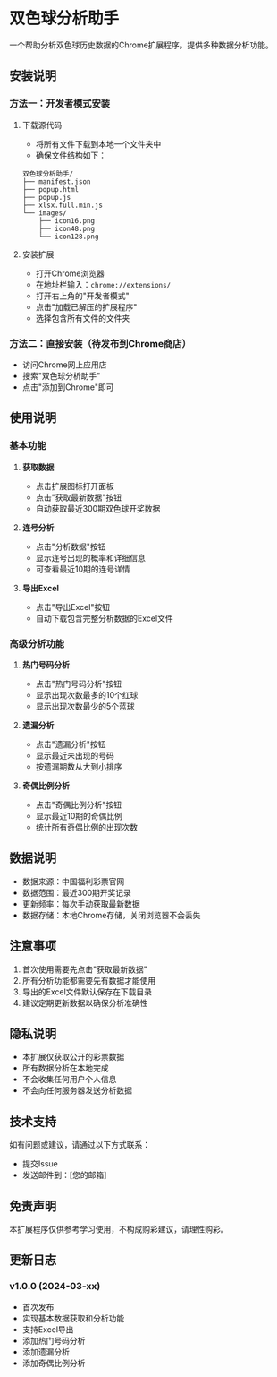 # 双色球分析助手

一个帮助分析双色球历史数据的Chrome扩展程序，提供多种数据分析功能。

## 安装说明

### 方法一：开发者模式安装

1. 下载源代码
   - 将所有文件下载到本地一个文件夹中
   - 确保文件结构如下：
   ```
   双色球分析助手/
   ├── manifest.json
   ├── popup.html
   ├── popup.js
   ├── xlsx.full.min.js
   └── images/
       ├── icon16.png
       ├── icon48.png
       └── icon128.png
   ```

2. 安装扩展
   - 打开Chrome浏览器
   - 在地址栏输入：`chrome://extensions/`
   - 打开右上角的"开发者模式"
   - 点击"加载已解压的扩展程序"
   - 选择包含所有文件的文件夹

### 方法二：直接安装（待发布到Chrome商店）
- 访问Chrome网上应用店
- 搜索"双色球分析助手"
- 点击"添加到Chrome"即可

## 使用说明

### 基本功能

1. **获取数据**
   - 点击扩展图标打开面板
   - 点击"获取最新数据"按钮
   - 自动获取最近300期双色球开奖数据

2. **连号分析**
   - 点击"分析数据"按钮
   - 显示连号出现的概率和详细信息
   - 可查看最近10期的连号详情

3. **导出Excel**
   - 点击"导出Excel"按钮
   - 自动下载包含完整分析数据的Excel文件

### 高级分析功能

1. **热门号码分析**
   - 点击"热门号码分析"按钮
   - 显示出现次数最多的10个红球
   - 显示出现次数最少的5个蓝球

2. **遗漏分析**
   - 点击"遗漏分析"按钮
   - 显示最近未出现的号码
   - 按遗漏期数从大到小排序

3. **奇偶比例分析**
   - 点击"奇偶比例分析"按钮
   - 显示最近10期的奇偶比例
   - 统计所有奇偶比例的出现次数

## 数据说明

- 数据来源：中国福利彩票官网
- 数据范围：最近300期开奖记录
- 更新频率：每次手动获取最新数据
- 数据存储：本地Chrome存储，关闭浏览器不会丢失

## 注意事项

1. 首次使用需要先点击"获取最新数据"
2. 所有分析功能都需要先有数据才能使用
3. 导出的Excel文件默认保存在下载目录
4. 建议定期更新数据以确保分析准确性

## 隐私说明

- 本扩展仅获取公开的彩票数据
- 所有数据分析在本地完成
- 不会收集任何用户个人信息
- 不会向任何服务器发送分析数据

## 技术支持

如有问题或建议，请通过以下方式联系：
- 提交Issue
- 发送邮件到：[您的邮箱]

## 免责声明

本扩展程序仅供参考学习使用，不构成购彩建议，请理性购彩。

## 更新日志

### v1.0.0 (2024-03-xx)
- 首次发布
- 实现基本数据获取和分析功能
- 支持Excel导出
- 添加热门号码分析
- 添加遗漏分析
- 添加奇偶比例分析 